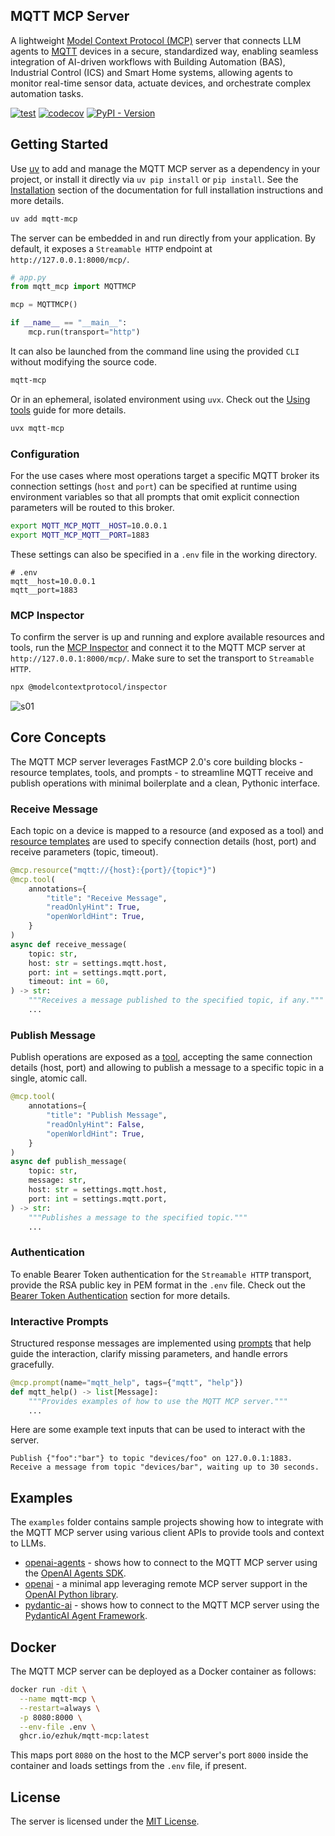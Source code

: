 ## MQTT MCP Server

A lightweight [Model Context Protocol (MCP)](https://modelcontextprotocol.io) server that connects LLM agents to [MQTT](https://en.wikipedia.org/wiki/MQTT) devices in a secure, standardized way, enabling seamless integration of AI-driven workflows with Building Automation (BAS), Industrial Control (ICS) and Smart Home systems, allowing agents to monitor real-time sensor data, actuate devices, and orchestrate complex automation tasks.

[![test](https://github.com/ezhuk/mqtt-mcp/actions/workflows/test.yml/badge.svg)](https://github.com/ezhuk/mqtt-mcp/actions/workflows/test.yml)
[![codecov](https://codecov.io/github/ezhuk/mqtt-mcp/graph/badge.svg?token=EPF2SIV44I)](https://codecov.io/github/ezhuk/mqtt-mcp)
[![PyPI - Version](https://img.shields.io/pypi/v/mqtt-mcp.svg)](https://pypi.org/p/mqtt-mcp)

## Getting Started

Use [uv](https://github.com/astral-sh/uv) to add and manage the MQTT MCP server as a dependency in your project, or install it directly via `uv pip install` or `pip install`. See the [Installation](https://github.com/ezhuk/mqtt-mcp/blob/main/docs/mqtt-mcp/installation.mdx) section of the documentation for full installation instructions and more details.

```bash
uv add mqtt-mcp
```

The server can be embedded in and run directly from your application. By default, it exposes a `Streamable HTTP` endpoint at `http://127.0.0.1:8000/mcp/`.

```python
# app.py
from mqtt_mcp import MQTTMCP

mcp = MQTTMCP()

if __name__ == "__main__":
    mcp.run(transport="http")
```

It can also be launched from the command line using the provided `CLI` without modifying the source code.

```bash
mqtt-mcp
```

Or in an ephemeral, isolated environment using `uvx`. Check out the [Using tools](https://docs.astral.sh/uv/guides/tools/) guide for more details.

```bash
uvx mqtt-mcp
```

### Configuration

For the use cases where most operations target a specific MQTT broker its connection settings (`host` and `port`) can be specified at runtime using environment variables so that all prompts that omit explicit connection parameters will be routed to this broker.

```bash
export MQTT_MCP_MQTT__HOST=10.0.0.1
export MQTT_MCP_MQTT__PORT=1883
```

These settings can also be specified in a `.env` file in the working directory.

```text
# .env
mqtt__host=10.0.0.1
mqtt__port=1883
```

### MCP Inspector

To confirm the server is up and running and explore available resources and tools, run the [MCP Inspector](https://modelcontextprotocol.io/docs/tools/inspector) and connect it to the MQTT MCP server at `http://127.0.0.1:8000/mcp/`. Make sure to set the transport to `Streamable HTTP`.

```bash
npx @modelcontextprotocol/inspector
```

![s01](https://github.com/user-attachments/assets/6ee711b2-994d-4a89-a088-13ad77b09b0e)

## Core Concepts

The MQTT MCP server leverages FastMCP 2.0's core building blocks - resource templates, tools, and prompts - to streamline MQTT receive and publish operations with minimal boilerplate and a clean, Pythonic interface.

### Receive Message

Each topic on a device is mapped to a resource (and exposed as a tool) and [resource templates](https://gofastmcp.com/servers/resources#resource-templates) are used to specify connection details (host, port) and receive parameters (topic, timeout).

```python
@mcp.resource("mqtt://{host}:{port}/{topic*}")
@mcp.tool(
    annotations={
        "title": "Receive Message",
        "readOnlyHint": True,
        "openWorldHint": True,
    }
)
async def receive_message(
    topic: str,
    host: str = settings.mqtt.host,
    port: int = settings.mqtt.port,
    timeout: int = 60,
) -> str:
    """Receives a message published to the specified topic, if any."""
    ...
```

### Publish Message

Publish operations are exposed as a [tool](https://gofastmcp.com/servers/tools), accepting the same connection details (host, port) and allowing to publish a message to a specific topic in a single, atomic call.

```python
@mcp.tool(
    annotations={
        "title": "Publish Message",
        "readOnlyHint": False,
        "openWorldHint": True,
    }
)
async def publish_message(
    topic: str,
    message: str,
    host: str = settings.mqtt.host,
    port: int = settings.mqtt.port,
) -> str:
    """Publishes a message to the specified topic."""
    ...
```

### Authentication

To enable Bearer Token authentication for the `Streamable HTTP` transport, provide the RSA public key in PEM format in the `.env` file. Check out the [Bearer Token Authentication](https://gofastmcp.com/servers/auth/bearer) section for more details.

### Interactive Prompts

Structured response messages are implemented using [prompts](https://gofastmcp.com/servers/prompts) that help guide the interaction, clarify missing parameters, and handle errors gracefully.

```python
@mcp.prompt(name="mqtt_help", tags={"mqtt", "help"})
def mqtt_help() -> list[Message]:
    """Provides examples of how to use the MQTT MCP server."""
    ...
```

Here are some example text inputs that can be used to interact with the server.

```text
Publish {"foo":"bar"} to topic "devices/foo" on 127.0.0.1:1883.
Receive a message from topic "devices/bar", waiting up to 30 seconds.
```

## Examples

The `examples` folder contains sample projects showing how to integrate with the MQTT MCP server using various client APIs to provide tools and context to LLMs.

- [openai-agents](https://github.com/ezhuk/mqtt-mcp/tree/main/examples/openai-agents) - shows how to connect to the MQTT MCP server using the [OpenAI Agents SDK](https://openai.github.io/openai-agents-python/mcp/).
- [openai](https://github.com/ezhuk/mqtt-mcp/tree/main/examples/openai) - a minimal app leveraging remote MCP server support in the [OpenAI Python library](https://platform.openai.com/docs/guides/tools-remote-mcp).
- [pydantic-ai](https://github.com/ezhuk/mqtt-mcp/tree/main/examples/pydantic-ai) - shows how to connect to the MQTT MCP server using the [PydanticAI Agent Framework](https://ai.pydantic.dev).

## Docker

The MQTT MCP server can be deployed as a Docker container as follows:

```bash
docker run -dit \
  --name mqtt-mcp \
  --restart=always \
  -p 8080:8000 \
  --env-file .env \
  ghcr.io/ezhuk/mqtt-mcp:latest
```

This maps port `8080` on the host to the MCP server's port `8000` inside the container and loads settings from the `.env` file, if present.

## License

The server is licensed under the [MIT License](https://github.com/ezhuk/mqtt-mcp?tab=MIT-1-ov-file).
